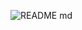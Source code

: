 
![README md](https://github.com/ISPC-TST-SENSORES-y-ACTUADORES-2023/semana3/assets/108839778/f15990e6-4a14-4037-8cff-f1c5fc213cc6)
